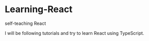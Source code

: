 # Learning-React
self-teaching React

I will be following tutorials and try to learn React using TypeScript.